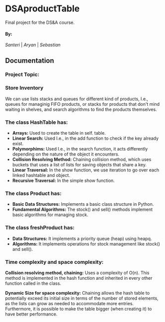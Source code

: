 # **DSAproductTable**

Final project for the DS&amp;A course.

#### By:
*Santeri* | *Aryan* | *Sebastian*

## Documentation

### Project Topic:

### Store Inventory

We can use lists stacks and queues for different kind of products, I.e., queues for managinig FIFO products, or stacks for products that don't mind waiting in shelves, and search algorithms to find the products themselves.

### The class HashTable has:

- **Arrays:** Used to create the table in self. table.
- **Linear Search:** Used I.e., in the add function to check if the key already exist.
- **Polymorphims:** Used I.e., in the search function, it acts differently depending on the nature of the object it encounters.
- **Collision Resolving Method:** Chaining collision method, which uses buckets that uses a list of lists for saving objects that share a key.
- **Linear Traversal:** In the show function, we use iteration to go over each linked hashtable and object.
- **Recursive Traversal:** In the simple show function.

### The class Product has:

- **Basic Data Structures:** Implements a basic class structure in Python.
- **Fundamental Algorithms:** The stock() and sell() methods implement basic algorithms for managing stock.

### The class freshProduct has:

- **Data Structures:** It implements a priority queue (heap) using heapq.
- **Algorithms:** It implements operations for stock management like stock() and sell().

### Time complexity and space complexity:

**Collision resolving method, chaining:** 
Uses a complexity of O(n). This method is implemented in the hash function and inherited in every other function called in the class.

**Dynamic Size for space complexity:** 
Chaining allows the hash table to potentially exceed its initial size in terms of the number of stored elements, as the lists can grow as needed to accommodate more entries. Furthermore, it is possible to make the table bigger (when creating it) to have better performance.
